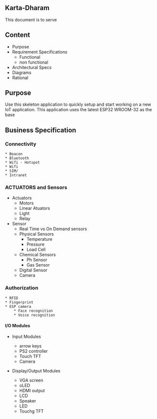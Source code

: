 ## Karta-Dharam
This document is to serve 


## Content
* Purpose
* Requirement Specifications
    * Functional
    * non functional
* Architectural Specs
* Diagrams
* Rational



## Purpose
Use this skeleton application to quickly setup and start working on a new IoT application. This application uses the latest ESP32 WROOM-32 as the base  


## Business Specification

### Connectivity
    * Beacon
    * Bluetooth
    * Wifi - Hotspot
    * Wifi 
    * SIM/
    * Intranet

### ACTUATORS and Sensors 
* Actuators
    * Motors
    * Linear Atuators
    * Light
    * Relay
* Sensor
    * Real Time vs On Demand sensors
    * Physical Sensors
        * Temperature 
        * Pressure 
        * Load Cell 
    * Chemical Sensors
        * Ph Sensor
        * Gas Sensor
    * Digital Sensor 
    * Camera

### Authorization 
    * RFID
    * Fingerprint
    * ESP camera
        * Face recognition 
        * Voice recognition


#### I/O Modules

* Input Modules
    * arrow keys 
    * PS2 controller
    * Touch TFT
    * Camera

* Display/Output  Modules
    * VGA screen
    * oLED 
    * HDMI output
    * LCD 
    * Speaker 
    * LED 
    * Touchg TFT

